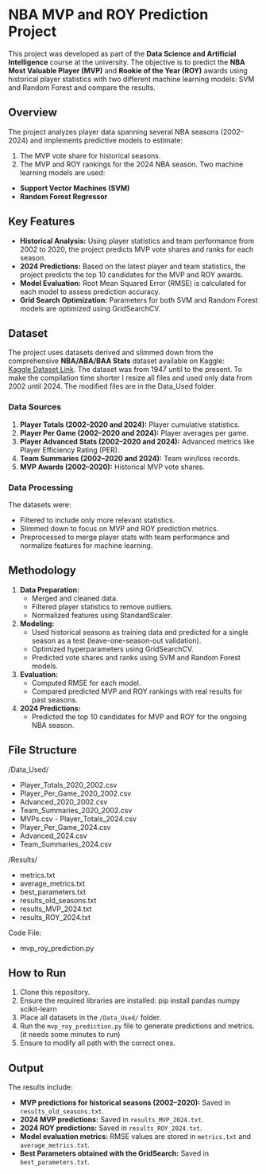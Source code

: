 # NBA MVP and ROY Prediction Project
This project was developed as part of the **Data Science and Artificial Intelligence** course at the university. The objective is to predict the **NBA Most Valuable Player (MVP)** and **Rookie of the Year (ROY)** awards using historical player statistics with two different machine learning models: SVM and Random Forest and compare the results.

## Overview
The project analyzes player data spanning several NBA seasons (2002–2024) and implements predictive models to estimate:
1. The MVP vote share for historical seasons.
2. The MVP and ROY rankings for the 2024 NBA season.
Two machine learning models are used:
- **Support Vector Machines (SVM)**
- **Random Forest Regressor**

## Key Features
- **Historical Analysis:** Using player statistics and team performance from 2002 to 2020, the project predicts MVP vote shares and ranks for each season.
- **2024 Predictions:** Based on the latest player and team statistics, the project predicts the top 10 candidates for the MVP and ROY awards.
- **Model Evaluation:** Root Mean Squared Error (RMSE) is calculated for each model to assess prediction accuracy.
- **Grid Search Optimization:** Parameters for both SVM and Random Forest models are optimized using GridSearchCV.

## Dataset
The project uses datasets derived and slimmed down from the comprehensive **NBA/ABA/BAA Stats** dataset available on Kaggle:  
[Kaggle Dataset Link](https://www.kaggle.com/datasets/sumitrodatta/nba-aba-baa-stats/). The dataset was from 1947 until to the present. To make the compilation time shorter I resize all files and used only data from 2002 until 2024. The modified files are in the Data_Used folder.
### Data Sources
1. **Player Totals (2002–2020 and 2024):** Player cumulative statistics.
2. **Player Per Game (2002–2020 and 2024):** Player averages per game.
3. **Player Advanced Stats (2002–2020 and 2024):** Advanced metrics like Player Efficiency Rating (PER).
4. **Team Summaries (2002–2020 and 2024):** Team win/loss records.
5. **MVP Awards (2002–2020):** Historical MVP vote shares.

### Data Processing
The datasets were:
- Filtered to include only more relevant statistics.
- Slimmed down to focus on MVP and ROY prediction metrics.
- Preprocessed to merge player stats with team performance and normalize features for machine learning.

## Methodology
1. **Data Preparation:**
   - Merged and cleaned data.
   - Filtered player statistics to remove outliers.
   - Normalized features using StandardScaler.
2. **Modeling:**
   - Used historical seasons as training data and predicted for a single season as a test (leave-one-season-out validation).
   - Optimized hyperparameters using GridSearchCV.
   - Predicted vote shares and ranks using SVM and Random Forest models.
3. **Evaluation:**
   - Computed RMSE for each model.
   - Compared predicted MVP and ROY rankings with real results for past seasons.
4. **2024 Predictions:**
   - Predicted the top 10 candidates for MVP and ROY for the ongoing NBA season.

## File Structure
/Data_Used/ 
  - Player_Totals_2020_2002.csv
  - Player_Per_Game_2020_2002.csv
  - Advanced_2020_2002.csv
  - Team_Summaries_2020_2002.csv
  - MVPs.csv - Player_Totals_2024.csv
  - Player_Per_Game_2024.csv
  - Advanced_2024.csv
  - Team_Summaries_2024.csv

/Results/
  - metrics.txt
  - average_metrics.txt
  - best_parameters.txt
  - results_old_seasons.txt
  - results_MVP_2024.txt
  - results_ROY_2024.txt

Code File:
  - mvp_roy_prediction.py

## How to Run
1. Clone this repository.
2. Ensure the required libraries are installed:
pip install pandas numpy scikit-learn
3. Place all datasets in the `/Data_Used/` folder.
4. Run the `mvp_roy_prediction.py` file to generate predictions and metrics. (it needs some minutes to run)
5. Ensure to modify all path with the correct ones.

## Output
The results include:
- **MVP predictions for historical seasons (2002–2020):** Saved in `results_old_seasons.txt`.
- **2024 MVP predictions:** Saved in `results_MVP_2024.txt`.
- **2024 ROY predictions:** Saved in `results_ROY_2024.txt`.
- **Model evaluation metrics:** RMSE values are stored in `metrics.txt` and `average_metrics.txt`.
- **Best Parameters obtained with the GridSearch:** Saved in `best_parameters.txt`.
